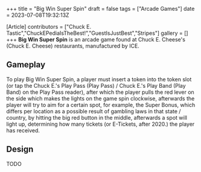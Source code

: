 +++
title = "Big Win Super Spin"
draft = false
tags = ["Arcade Games"]
date = 2023-07-08T19:32:13Z

[Article]
contributors = ["Chuck E. Tastic","ChuckEPediaIsTheBest!","GuestIsJustBest","Stripes"]
gallery = []
+++
**Big Win Super Spin** is an arcade game found at Chuck E. Cheese's (Chuck E. Cheese) restaurants, manufactured by ICE.

## Gameplay ##
To play Big Win Super Spin, a player must insert a token into the token slot (or tap the Chuck E.'s Play Pass (Play Pass) / Chuck E.'s Play Band (Play Band) on the Play Pass reader), after which the player pulls the red lever on the side which makes the lights on the game spin clockwise, afterwards the player will try to aim for a certain spot, for example, the Super Bonus, which differs per location as a possible result of gambling laws in that state / country, by hitting the big red button in the middle, afterwards a spot will light up, determining how many tickets (or E-Tickets, after 2020.) the player has received.

## Design ##
TODO


